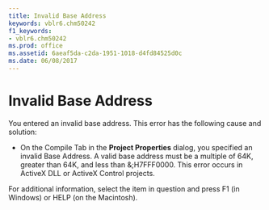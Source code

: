 ```yaml
---
title: Invalid Base Address
keywords: vblr6.chm50242
f1_keywords:
- vblr6.chm50242
ms.prod: office
ms.assetid: 6aeaf5da-c2da-1951-1018-d4fd84525d0c
ms.date: 06/08/2017
---
```



# Invalid Base Address

You entered an invalid base address. This error has the following cause and solution:



- On the Compile Tab in the  **Project Properties** dialog, you specified an invalid Base Address. A valid base address must be a multiple of 64K, greater than 64K, and less than &;H7FFF0000. This error occurs in ActiveX DLL or ActiveX Control projects.
    

For additional information, select the item in question and press F1 (in Windows) or HELP (on the Macintosh).


